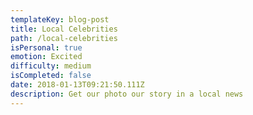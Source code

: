 ```yaml
---
templateKey: blog-post
title: Local Celebrities
path: /local-celebrities
isPersonal: true
emotion: Excited
difficulty: medium
isCompleted: false
date: 2018-01-13T09:21:50.111Z
description: Get our photo our story in a local news
---
```


